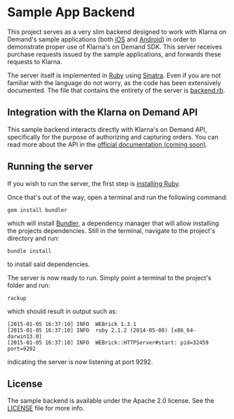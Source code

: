 # Sample App Backend

This project serves as a very slim backend designed to work with Klarna on Demand's sample applications (both [iOS](https://github.com/klarna/klarna-on-demand-ios) and [Android](https://github.com/klarna/klarna-on-demand-android)) in order to demonstrate proper use of Klarna's on Demand SDK. This server receives purchase requests issued by the sample applications, and forwards these requests to Klarna.

The server itself is implemented in [Ruby](https://www.ruby-lang.org/en/) using [Sinatra](http://www.sinatrarb.com/). Even if you are not familiar with the language do not worry, as the code has been extensively documented. The file that contains the entirety of the server is [backend.rb](./backend.rb).

## Integration with the Klarna on Demand API
This sample backend interacts directly with Klarna's on Demand API, specifically for the purpose of authorizing and capturing orders. You can read more about the API in the [official documentation (coming soon)](http://developers.klarna.com).

## Running the server
If you wish to run the server, the first step is [installing Ruby](https://www.ruby-lang.org/en/documentation/installation/).

Once that's out of the way, open a terminal and run the following command:

```
gem install bundler
```

which will install [Bundler](http://bundler.io/), a dependency manager that will allow installing the projects dependencies. Still in the terminal, navigate to the project's directory and run:

```
bundle install
```

to install said dependencies.

The server is now ready to run. Simply point a terminal to the project's folder and run:

```
rackup
```

which should result in output such as:

```
[2015-01-05 16:37:10] INFO  WEBrick 1.3.1
[2015-01-05 16:37:10] INFO  ruby 2.1.2 (2014-05-08) [x86_64-darwin13.0]
[2015-01-05 16:37:10] INFO  WEBrick::HTTPServer#start: pid=32459 port=9292
```

indicating the server is now listening at port 9292.

## License
The sample backend is available under the Apache 2.0 license. See the [LICENSE](./LICENSE) file for more info.